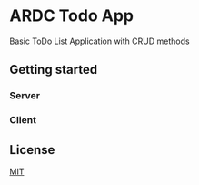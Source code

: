 # ARDC Todo App
Basic ToDo List Application with CRUD methods
## Getting started
### Server
### Client
## License
[MIT]()
